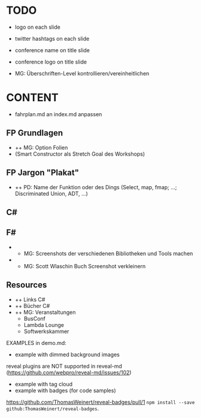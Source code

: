 # TODO

- logo on each slide
- twitter hashtags on each slide
- conference name on title slide
- conference logo on title slide

- MG: Überschriften-Level kontrollieren/vereinheitlichen

# CONTENT
- fahrplan.md an index.md anpassen


## FP Grundlagen
- ++ MG: Option Folien
- (Smart Constructor als Stretch Goal des Workshops)

## FP Jargon "Plakat"
- ++ PD: Name der Funktion oder des Dings (Select, map, fmap; ...; Discriminated Union, ADT, ...)

## C#

## F#
- + MG: Screenshots der verschiedenen Bibliotheken und Tools machen
- + MG: Scott Wlaschin Buch Screenshot verkleinern

## Resources
- ++ Links C#
- ++ Bücher C#
- ++ MG: Veranstaltungen
  - BusConf
  - Lambda Lounge
  - Softwerkskammer


EXAMPLES in demo.md:

- example with dimmed background images

reveal plugins are NOT supported in reveal-md (https://github.com/webpro/reveal-md/issues/102)
- example with tag cloud
- example with badges (for code samples)



https://github.com/ThomasWeinert/reveal-badges/pull/1
`npm install --save github:ThomasWeinert/reveal-badges`.
